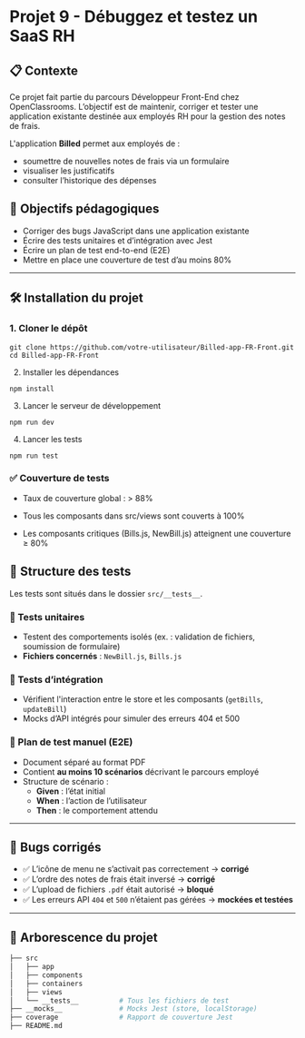 # Projet 9 - Débuggez et testez un SaaS RH

## 📋 Contexte

Ce projet fait partie du parcours Développeur Front-End chez OpenClassrooms. L’objectif est de maintenir, corriger et tester une application existante destinée aux employés RH pour la gestion des notes de frais.

L'application **Billed** permet aux employés de :
- soumettre de nouvelles notes de frais via un formulaire
- visualiser les justificatifs
- consulter l’historique des dépenses

## 🚀 Objectifs pédagogiques

- Corriger des bugs JavaScript dans une application existante
- Écrire des tests unitaires et d’intégration avec Jest
- Écrire un plan de test end-to-end (E2E)
- Mettre en place une couverture de test d’au moins 80%

---

## 🛠️ Installation du projet

### 1. Cloner le dépôt

```
git clone https://github.com/votre-utilisateur/Billed-app-FR-Front.git
cd Billed-app-FR-Front
```

2. Installer les dépendances
```
npm install
```
3. Lancer le serveur de développement
```
npm run dev
```
4.  Lancer les tests
```
npm run test
```
### ✅ Couverture de tests
- Taux de couverture global : > 88%

- Tous les composants dans src/views sont couverts à 100%

- Les composants critiques (Bills.js, NewBill.js) atteignent une couverture ≥ 80%

## 🔬 Structure des tests

Les tests sont situés dans le dossier `src/__tests__`.

### 🔹 Tests unitaires

- Testent des comportements isolés (ex. : validation de fichiers, soumission de formulaire)
- **Fichiers concernés** : `NewBill.js`, `Bills.js`

### 🔹 Tests d’intégration

- Vérifient l'interaction entre le store et les composants (`getBills`, `updateBill`)
- Mocks d’API intégrés pour simuler des erreurs 404 et 500

### 🔹 Plan de test manuel (E2E)

- Document séparé au format PDF
- Contient **au moins 10 scénarios** décrivant le parcours employé
- Structure de scénario :
  - **Given** : l’état initial
  - **When** : l’action de l’utilisateur
  - **Then** : le comportement attendu

---

## 🐛 Bugs corrigés

- ✅ L’icône de menu ne s’activait pas correctement → **corrigé**
- ✅ L’ordre des notes de frais était inversé → **corrigé**
- ✅ L’upload de fichiers `.pdf` était autorisé → **bloqué**
- ✅ Les erreurs API `404` et `500` n’étaient pas gérées → **mockées et testées**

---

## 📁 Arborescence du projet

```bash
├── src
│   ├── app
│   ├── components
│   ├── containers
│   ├── views
│   └── __tests__          # Tous les fichiers de test
├── __mocks__              # Mocks Jest (store, localStorage)
├── coverage               # Rapport de couverture Jest
├── README.md


